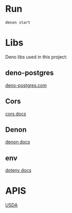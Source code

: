 # Run

`denon start`

# Libs

Deno libs used in this project:

## deno-postgres

[deno-postgres.com](https://deno-postgres.com/#/)

## Cors

[cors docs](https://github.com/tajpouria/cors)

## Denon

[denon docs](https://github.com/denosaurs/denon)

## env

[dotenv docs](https://deno.land/std@0.196.0/dotenv/mod.ts)

# APIS

[USDA](https://fdc.nal.usda.gov/api-guide.html)